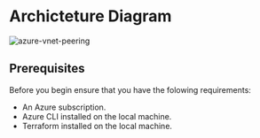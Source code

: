 # Archicteture Diagram

![azure-vnet-peering](https://github.com/alentoholj/Terraform-Azure/assets/82238804/7061d950-8d8e-4c28-b533-20bda8051ecd)

## Prerequisites
Before you begin ensure that you have the folowing requirements:

- An Azure subscription.
- Azure CLI installed on the local machine.
- Terraform installed on the local machine.
